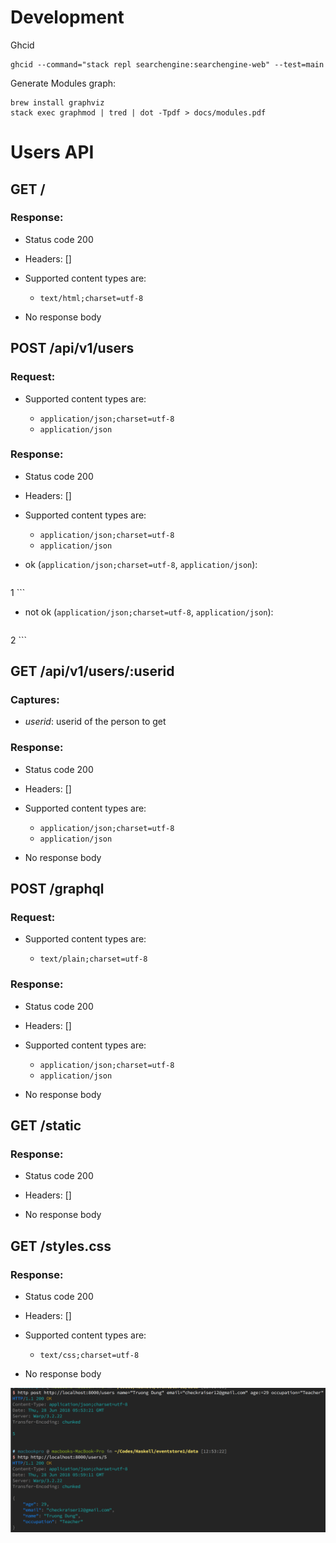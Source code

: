 # Development

Ghcid

```
ghcid --command="stack repl searchengine:searchengine-web" --test=main
```

Generate Modules graph:
```
brew install graphviz
stack exec graphmod | tred | dot -Tpdf > docs/modules.pdf
```

# Users API

## GET /

### Response:

- Status code 200
- Headers: []

- Supported content types are:

    - `text/html;charset=utf-8`

- No response body

## POST /api/v1/users

### Request:

- Supported content types are:

    - `application/json;charset=utf-8`
    - `application/json`

### Response:

- Status code 200
- Headers: []

- Supported content types are:

    - `application/json;charset=utf-8`
    - `application/json`

- ok (`application/json;charset=utf-8`, `application/json`):

    ```javascript
1
    ```

- not ok (`application/json;charset=utf-8`, `application/json`):

    ```javascript
2
    ```

## GET /api/v1/users/:userid

### Captures:

- *userid*: userid of the person to get

### Response:

- Status code 200
- Headers: []

- Supported content types are:

    - `application/json;charset=utf-8`
    - `application/json`

- No response body

## POST /graphql

### Request:

- Supported content types are:

    - `text/plain;charset=utf-8`

### Response:

- Status code 200
- Headers: []

- Supported content types are:

    - `application/json;charset=utf-8`
    - `application/json`

- No response body

## GET /static

### Response:

- Status code 200
- Headers: []

- No response body

## GET /styles.css

### Response:

- Status code 200
- Headers: []

- Supported content types are:

    - `text/css;charset=utf-8`

- No response body

![screenshot](docs/users_api.png)
